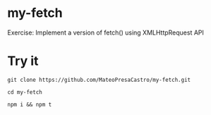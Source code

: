 
# my-fetch

Exercise: Implement a version of fetch() using XMLHttpRequest API

# Try it

``git clone https://github.com/MateoPresaCastro/my-fetch.git``

``cd my-fetch``

``npm i && npm t``
